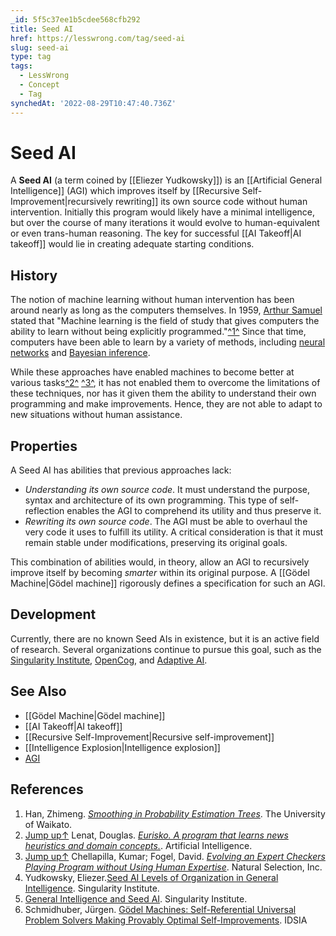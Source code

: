 ```yaml
---
_id: 5f5c37ee1b5cdee568cfb292
title: Seed AI
href: https://lesswrong.com/tag/seed-ai
slug: seed-ai
type: tag
tags:
  - LessWrong
  - Concept
  - Tag
synchedAt: '2022-08-29T10:47:40.736Z'
---
```


# Seed AI

A **Seed AI** (a term coined by [[Eliezer Yudkowsky]]) is an [[Artificial General Intelligence]] (AGI) which improves itself by [[Recursive Self-Improvement|recursively rewriting]] its own source code without human intervention. Initially this program would likely have a minimal intelligence, but over the course of many iterations it would evolve to human-equivalent or even trans-human reasoning. The key for successful [[AI Takeoff|AI takeoff]] would lie in creating adequate starting conditions.

## History

The notion of machine learning without human intervention has been around nearly as long as the computers themselves. In 1959, [Arthur Samuel](http://en.wikipedia.org/wiki/Arthur_Samuel) stated that "Machine learning is the field of study that gives computers the ability to learn without being explicitly programmed."[^1^](#fn1) Since that time, computers have been able to learn by a variety of methods, including [neural networks](http://en.wikipedia.org/wiki/Artificial_neural_network) and [Bayesian inference](http://en.wikipedia.org/wiki/Bayesian_inference).

While these approaches have enabled machines to become better at various tasks[^2^](#fn2) [^3^](#fn3), it has not enabled them to overcome the limitations of these techniques, nor has it given them the ability to understand their own programming and make improvements. Hence, they are not able to adapt to new situations without human assistance.

## Properties

A Seed AI has abilities that previous approaches lack:

- *Understanding its own source code*. It must understand the purpose, syntax and architecture of its own programming. This type of self-reflection enables the AGI to comprehend its utility and thus preserve it.
- *Rewriting its own source code*. The AGI must be able to overhaul the very code it uses to fulfill its utility. A critical consideration is that it must remain stable under modifications, preserving its original goals.

This combination of abilities would, in theory, allow an AGI to recursively improve itself by becoming *smarter* within its original purpose. A [[Gödel Machine|Gödel machine]] rigorously defines a specification for such an AGI.

## Development

Currently, there are no known Seed AIs in existence, but it is an active field of research. Several organizations continue to pursue this goal, such as the [Singularity Institute](http://intelligence.org), [OpenCog](http://opencog.org/), and [Adaptive AI](http://adaptiveai.com/).

## See Also

- [[Gödel Machine|Gödel machine]]
- [[AI Takeoff|AI takeoff]]
- [[Recursive Self-Improvement|Recursive self-improvement]]
- [[Intelligence Explosion|Intelligence explosion]]
- [AGI](https://wiki.lesswrong.com/wiki/AGI)

## References

1. Han, Zhimeng. [*Smoothing in Probability Estimation Trees*](http://researchcommons.waikato.ac.nz/bitstream/handle/10289/5701/thesis.pdf?sequence=3). The University of Waikato.
2. [Jump up↑](https://wiki.lesswrong.com/wiki/Seed_AI?_ga=2.93005205.966300592.1600626178-561901249.1600626178#cite_ref-eurisko_2-0) Lenat, Douglas. [*Eurisko. A program that learns news heuristics and domain concepts.*](http://researchcommons.waikato.ac.nz/bitstream/handle/10289/5701/thesis.pdf?sequence=3). Artificial Intelligence.
3. [Jump up↑](https://wiki.lesswrong.com/wiki/Seed_AI?_ga=2.93005205.966300592.1600626178-561901249.1600626178#cite_ref-checkers_3-0) Chellapilla, Kumar; Fogel, David. [*Evolving an Expert Checkers Playing Program without Using Human Expertise*](http://www.cs.ru.ac.za/courses/Honours/ai/HybridSystems/P2.pdf). Natural Selection, Inc.
4. Yudkowsky, Eliezer.[Seed AI Levels of Organization in General Intelligence](http://intelligence.org/upload/LOGI/seedAI.html). Singularity Institute.
5. [General Intelligence and Seed AI](http://intelligence.org/files/GISAI.html#para_seedAI_advantage). Singularity Institute.
6. Schmidhuber, Jürgen. [Gödel Machines: Self-Referential Universal Problem Solvers Making Provably Optimal Self-Improvements](ftp://ftp.idsia.ch/pub/juergen/gm6.pdf). IDSIA
